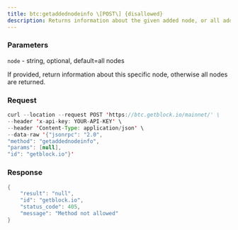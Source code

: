 ```yaml
---
title: btc:getaddednodeinfo \[POST\] {disallowed}
description: Returns information about the given added node, or all added nodes (notethat onetry addnodes are not listed here)
---
```


### Parameters


`node` - string, optional, default=all nodes

If provided, return information about this specific node, otherwise all
nodes are returned.

### Request

``` java
curl --location --request POST 'https://btc.getblock.io/mainnet/' \
--header 'x-api-key: YOUR-API-KEY' \
--header 'Content-Type: application/json' \
--data-raw '{"jsonrpc": "2.0",
"method": "getaddednodeinfo",
"params": [null],
"id": "getblock.io"}'
```

###  Response

``` java
{
    "result": "null",
    "id": "getblock.io",
    "status_code": 405,
    "message": "Method not allowed"
}
```

